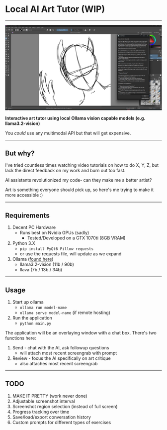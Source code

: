 # Local AI Art Tutor (WIP)
---
![Screenshot of AI Tutor window over rough sketch drawing, example interaction](https://github.com/zacharykirby/ollama-art-tutor/blob/main/img/art-tutor-v1.png?raw=true)

**Interactive art tutor using local Ollama vision capable models (e.g. llama3.2-vision)**

You *could* use any multimodal API but that will get expensive.

---
## But why?

I've tried countless times watching video tutorials on how to do X, Y, Z, but lack the direct feedback on my work and burn out too fast.

AI assistants revolutionized my code- can they make me a better artist?

Art is something everyone should pick up, so here's me trying to make it more accessible :)

---
## Requirements
1. Decent PC Hardware
    - Runs best on Nvidia GPUs (sadly)
        - Tested/Developed on a GTX 1070ti (8GB VRAM) 
3. Python 3.X
    - `pip install PyQt6 Pillow requests`
    - or use the requests file, will update as we expand
4. Ollama ([found here](https://ollama.com))
    - llama3.2-vision (11b / 90b)
    - llava (7b / 13b / 34b)

---
## Usage
1. Start up ollama
   - `ollama run model-name`
   - `ollama serve model-name` (if remote hosting)
1. Run the application
   - `python main.py`
  
The application will be an overlaying window with a chat box. There's two functions here:
1. Send - chat with the AI, ask followup questions
   - will attach most recent screengrab with prompt
3. Review - focus the AI specifically on art critique
   - also attaches most recent screengrab

---
## TODO
1. MAKE IT PRETTY (work never done)
2. Adjustable screenshot interval
3. Screenshot region selection (instead of full screen)
4. Progress tracking over time
5. Save/load/export conversation history
6. Custom prompts for different types of exercises

